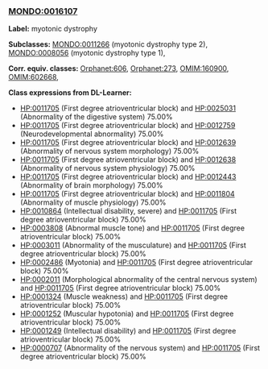 
### [MONDO:0016107](http://purl.obolibrary.org/obo/MONDO_0016107)
**Label:** myotonic dystrophy

**Subclasses:** [MONDO:0011266](http://purl.obolibrary.org/obo/MONDO_0011266) (myotonic dystrophy type 2), [MONDO:0008056](http://purl.obolibrary.org/obo/MONDO_0008056) (myotonic dystrophy type 1), 

**Corr. equiv. classes:** [Orphanet:606](http://www.orpha.net/ORDO/Orphanet_606), [Orphanet:273](http://www.orpha.net/ORDO/Orphanet_273), [OMIM:160900](http://purl.obolibrary.org/obo/OMIM_160900), [OMIM:602668](http://purl.obolibrary.org/obo/OMIM_602668), 

**Class expressions from DL-Learner:**

- [HP:0011705](http://purl.obolibrary.org/obo/HP_0011705) (First degree atrioventricular block) and [HP:0025031](http://purl.obolibrary.org/obo/HP_0025031) (Abnormality of the digestive system) 75.00%
- [HP:0011705](http://purl.obolibrary.org/obo/HP_0011705) (First degree atrioventricular block) and [HP:0012759](http://purl.obolibrary.org/obo/HP_0012759) (Neurodevelopmental abnormality) 75.00%
- [HP:0011705](http://purl.obolibrary.org/obo/HP_0011705) (First degree atrioventricular block) and [HP:0012639](http://purl.obolibrary.org/obo/HP_0012639) (Abnormality of nervous system morphology) 75.00%
- [HP:0011705](http://purl.obolibrary.org/obo/HP_0011705) (First degree atrioventricular block) and [HP:0012638](http://purl.obolibrary.org/obo/HP_0012638) (Abnormality of nervous system physiology) 75.00%
- [HP:0011705](http://purl.obolibrary.org/obo/HP_0011705) (First degree atrioventricular block) and [HP:0012443](http://purl.obolibrary.org/obo/HP_0012443) (Abnormality of brain morphology) 75.00%
- [HP:0011705](http://purl.obolibrary.org/obo/HP_0011705) (First degree atrioventricular block) and [HP:0011804](http://purl.obolibrary.org/obo/HP_0011804) (Abnormality of muscle physiology) 75.00%
- [HP:0010864](http://purl.obolibrary.org/obo/HP_0010864) (Intellectual disability, severe) and [HP:0011705](http://purl.obolibrary.org/obo/HP_0011705) (First degree atrioventricular block) 75.00%
- [HP:0003808](http://purl.obolibrary.org/obo/HP_0003808) (Abnormal muscle tone) and [HP:0011705](http://purl.obolibrary.org/obo/HP_0011705) (First degree atrioventricular block) 75.00%
- [HP:0003011](http://purl.obolibrary.org/obo/HP_0003011) (Abnormality of the musculature) and [HP:0011705](http://purl.obolibrary.org/obo/HP_0011705) (First degree atrioventricular block) 75.00%
- [HP:0002486](http://purl.obolibrary.org/obo/HP_0002486) (Myotonia) and [HP:0011705](http://purl.obolibrary.org/obo/HP_0011705) (First degree atrioventricular block) 75.00%
- [HP:0002011](http://purl.obolibrary.org/obo/HP_0002011) (Morphological abnormality of the central nervous system) and [HP:0011705](http://purl.obolibrary.org/obo/HP_0011705) (First degree atrioventricular block) 75.00%
- [HP:0001324](http://purl.obolibrary.org/obo/HP_0001324) (Muscle weakness) and [HP:0011705](http://purl.obolibrary.org/obo/HP_0011705) (First degree atrioventricular block) 75.00%
- [HP:0001252](http://purl.obolibrary.org/obo/HP_0001252) (Muscular hypotonia) and [HP:0011705](http://purl.obolibrary.org/obo/HP_0011705) (First degree atrioventricular block) 75.00%
- [HP:0001249](http://purl.obolibrary.org/obo/HP_0001249) (Intellectual disability) and [HP:0011705](http://purl.obolibrary.org/obo/HP_0011705) (First degree atrioventricular block) 75.00%
- [HP:0000707](http://purl.obolibrary.org/obo/HP_0000707) (Abnormality of the nervous system) and [HP:0011705](http://purl.obolibrary.org/obo/HP_0011705) (First degree atrioventricular block) 75.00%


